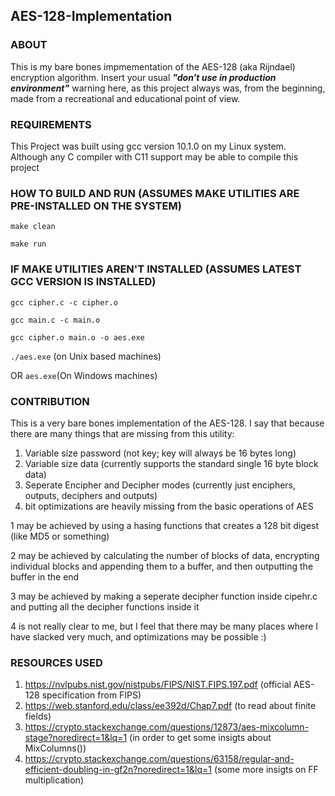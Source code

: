 ## AES-128-Implementation
### ABOUT
This is my bare bones impmementation of the AES-128 (aka Rijndael) encryption algorithm. Insert your usual _**"don't use in production environment"**_ warning here, 
as this project always was, from the beginning, made from a recreational and educational point of view.

### REQUIREMENTS
This Project was built using gcc version 10.1.0 on my Linux system. Although any C compiler with C11 support may be able to compile this project

### HOW TO BUILD AND RUN (ASSUMES MAKE UTILITIES ARE PRE-INSTALLED ON THE SYSTEM)
`make clean`

`make run`

### IF MAKE UTILITIES AREN'T INSTALLED (ASSUMES LATEST GCC VERSION IS INSTALLED)
`gcc cipher.c -c cipher.o`

`gcc main.c -c main.o`

`gcc cipher.o main.o -o aes.exe`

`./aes.exe` (on Unix based machines)

OR `aes.exe`(On Windows machines)

### CONTRIBUTION
This is a very bare bones implementation of the AES-128. I say that because there are many things that are missing from this utility:

1. Variable size password (not key; key will always be 16 bytes long)
2. Variable size data (currently supports the standard single 16 byte block data)
3. Seperate Encipher and Decipher modes (currently just enciphers, outputs, deciphers and outputs)
4. bit optimizations are heavily missing from the basic operations of AES

1 may be achieved by using a hasing functions that creates a 128 bit digest (like MD5 or something)

2 may be achieved by calculating the number of blocks of data, encrypting individual blocks and appending them to a buffer, and then outputting the buffer in the end

3 may be achieved by making a seperate decipher function inside cipehr.c and putting all the decipher functions inside it

4 is not really clear to me, but I feel that there may be many places where I have slacked very much, and optimizations may be possible :)

### RESOURCES USED
1. https://nvlpubs.nist.gov/nistpubs/FIPS/NIST.FIPS.197.pdf (official AES-128 specification from FIPS)
2. https://web.stanford.edu/class/ee392d/Chap7.pdf (to read about finite fields)
3. https://crypto.stackexchange.com/questions/12873/aes-mixcolumn-stage?noredirect=1&lq=1 (in order to get some insigts about MixColumns()) 
4. https://crypto.stackexchange.com/questions/63158/regular-and-efficient-doubling-in-gf2n?noredirect=1&lq=1 (some more insigts on FF multiplication)

